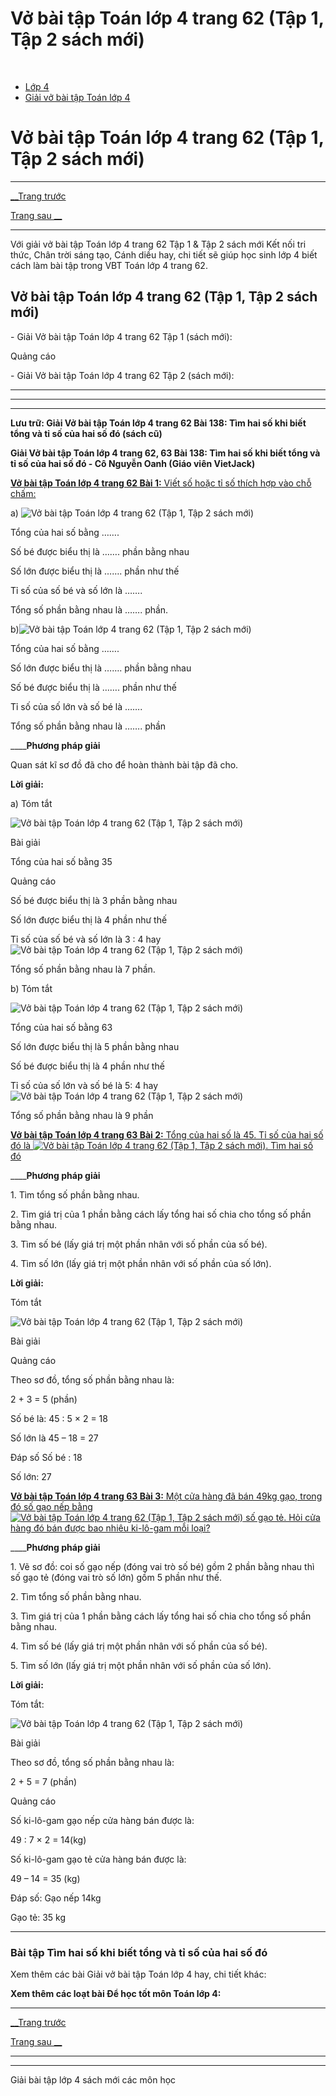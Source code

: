 # Vở bài tập Toán lớp 4 trang 62 (Tập 1, Tập 2 sách mới)

﻿

  * [Lớp 4](https://vietjack.com/series/lop-4.jsp)
  * [Giải vở bài tập Toán lớp 4](https://vietjack.com/giai-vo-bai-tap-toan-4/index.jsp)



# Vở bài tập Toán lớp 4 trang 62 (Tập 1, Tập 2 sách mới)

* * *

[__Trang trước](https://vietjack.com/giai-vo-bai-tap-toan-4/bai-137-gioi-thieu-ti-so.jsp)

[Trang sau __](https://vietjack.com/giai-vo-bai-tap-toan-4/bai-139-luyen-tap.jsp)

* * *

Với giải vở bài tập Toán lớp 4 trang 62 Tập 1 & Tập 2 sách mới Kết nối tri thức, Chân trời sáng tạo, Cánh diều hay, chi tiết sẽ giúp học sinh lớp 4 biết cách làm bài tập trong VBT Toán lớp 4 trang 62.

## Vở bài tập Toán lớp 4 trang 62 (Tập 1, Tập 2 sách mới)

\- Giải Vở bài tập Toán lớp 4 trang 62 Tập 1 (sách mới):

Quảng cáo

\- Giải Vở bài tập Toán lớp 4 trang 62 Tập 2 (sách mới):

* * *

* * *

* * *

**Lưu trữ: Giải Vở bài tập Toán lớp 4 trang 62 Bài 138: Tìm hai số khi biết tổng và tỉ số của hai số đó (sách cũ)**

**Giải Vở bài tập Toán lớp 4 trang 62, 63 Bài 138: Tìm hai số khi biết tổng và tỉ số của hai số đó - Cô Nguyễn Oanh (Giáo viên VietJack)**

[**Vở bài tập Toán lớp 4 trang 62 Bài 1:** Viết số hoặc tỉ số thích hợp vào chỗ chấm: ](https://vietjack.com/giai-vo-bai-tap-toan-4/bai-1-trang-62-vbt-toan-4-tap-2.jsp)

a) ![Vở bài tập Toán lớp 4 trang 62 \(Tập 1, Tập 2 sách mới\)](https://vietjack.com/giai-vo-bai-tap-toan-4/images/bai-1-trang-62-vbt-toan-4-tap-2-a.PNG)

Tổng của hai số bằng …….

Số bé được biểu thị là ……. phần bằng nhau

Số lớn được biểu thị là ……. phần như thế

Tỉ số của số bé và số lớn là …….

Tổng số phần bằng nhau là ……. phần.

b)![Vở bài tập Toán lớp 4 trang 62 \(Tập 1, Tập 2 sách mới\)](https://vietjack.com/giai-vo-bai-tap-toan-4/images/bai-1-trang-62-vbt-toan-4-tap-2-b.PNG)

Tổng của hai số bằng …….

Số lớn được biểu thị là ……. phần bằng nhau

Số bé được biểu thị là ……. phần như thế

Tỉ số của số lớn và số bé là …….

Tổng số phần bằng nhau là ……. phần

____**Phương pháp giải**

Quan sát kĩ sơ đồ đã cho để hoàn thành bài tập đã cho.

**Lời giải:**

a) Tóm tắt

![Vở bài tập Toán lớp 4 trang 62 \(Tập 1, Tập 2 sách mới\)](https://vietjack.com/giai-vo-bai-tap-toan-4/images/bai-1-trang-62-vbt-toan-4-tap-2-a.PNG)

Bài giải

Tổng của hai số bằng 35

Quảng cáo

Số bé được biểu thị là 3 phần bằng nhau

Số lớn được biểu thị là 4 phần như thế

Tỉ số của số bé và số lớn là 3 : 4 hay ![Vở bài tập Toán lớp 4 trang 62 \(Tập 1, Tập 2 sách mới\)](https://vietjack.com/giai-vo-bai-tap-toan-4/images/bai-1-trang-62-vbt-toan-4-tap-2-3.PNG)

Tổng số phần bằng nhau là 7 phần.

b) Tóm tắt

![Vở bài tập Toán lớp 4 trang 62 \(Tập 1, Tập 2 sách mới\)](https://vietjack.com/giai-vo-bai-tap-toan-4/images/bai-1-trang-62-vbt-toan-4-tap-2-b.PNG)

Tổng của hai số bằng 63

Số lớn được biểu thị là 5 phần bằng nhau

Số bé được biểu thị là 4 phần như thế

Tỉ số của số lớn và số bé là 5: 4 hay ![Vở bài tập Toán lớp 4 trang 62 \(Tập 1, Tập 2 sách mới\)](https://vietjack.com/giai-vo-bai-tap-toan-4/images/bai-1-trang-62-vbt-toan-4-tap-2-5.PNG)

Tổng số phần bằng nhau là 9 phần

[**Vở bài tập Toán lớp 4 trang 63 Bài 2:** Tổng của hai số là 45. Tỉ số của hai số đó là ![Vở bài tập Toán lớp 4 trang 62 \(Tập 1, Tập 2 sách mới\)](https://vietjack.com/giai-vo-bai-tap-toan-4/images/bai-2-trang-63-vbt-toan-4-tap-2.PNG). Tìm hai số đó](https://vietjack.com/giai-vo-bai-tap-toan-4/bai-2-trang-63-vbt-toan-4-tap-2.jsp)

____**Phương pháp giải**

1\. Tìm tổng số phần bằng nhau.

2\. Tìm giá trị của 1 phần bằng cách lấy tổng hai số chia cho tổng số phần bằng nhau.

3\. Tìm số bé (lấy giá trị một phần nhân với số phần của số bé).

4\. Tìm số lớn (lấy giá trị một phần nhân với số phần của số lớn).

**Lời giải:**

Tóm tắt

![Vở bài tập Toán lớp 4 trang 62 \(Tập 1, Tập 2 sách mới\)](https://vietjack.com/giai-vo-bai-tap-toan-4/images/bai-2-trang-63-vbt-toan-4-tap-2-a.PNG)

Bài giải

Quảng cáo

Theo sơ đồ, tổng số phần bằng nhau là:

2 + 3 = 5 (phần)

Số bé là: 45 : 5 × 2 = 18

Số lớn là 45 – 18 = 27

Đáp số Số bé : 18

Số lớn: 27

[**Vở bài tập Toán lớp 4 trang 63 Bài 3:** Một cửa hàng đã bán 49kg gạo, trong đó số gạo nếp bằng ![Vở bài tập Toán lớp 4 trang 62 \(Tập 1, Tập 2 sách mới\)](https://vietjack.com/giai-vo-bai-tap-toan-4/images/bai-3-trang-63-vbt-toan-4-tap-2.PNG) số gạo tẻ. Hỏi cửa hàng đó bán được bao nhiêu ki-lô-gam mỗi loại? ](https://vietjack.com/giai-vo-bai-tap-toan-4/bai-3-trang-63-vbt-toan-4-tap-2.jsp)

____**Phương pháp giải**

1\. Vẽ sơ đồ: coi số gạo nếp (đóng vai trò số bé) gồm 2 phần bằng nhau thì số gạo tẻ (đóng vai trò số lớn) gồm 5 phần như thế.

2\. Tìm tổng số phần bằng nhau.

3\. Tìm giá trị của 1 phần bằng cách lấy tổng hai số chia cho tổng số phần bằng nhau.

4\. Tìm số bé (lấy giá trị một phần nhân với số phần của số bé).

5\. Tìm số lớn (lấy giá trị một phần nhân với số phần của số lớn).

**Lời giải:**

Tóm tắt:

![Vở bài tập Toán lớp 4 trang 62 \(Tập 1, Tập 2 sách mới\)](https://vietjack.com/giai-vo-bai-tap-toan-4/images/bai-3-trang-63-vbt-toan-4-tap-2-a.PNG)

Bài giải

Theo sơ đồ, tổng số phần bằng nhau là:

2 + 5 = 7 (phần)

Quảng cáo

Số ki-lô-gam gạo nếp cửa hàng bán được là:

49 : 7 × 2 = 14(kg)

Số ki-lô-gam gạo tẻ cửa hàng bán được là:

49 – 14 = 35 (kg) 

Đáp số: Gạo nếp 14kg

Gạo tẻ: 35 kg

* * *

### **Bài tập Tìm hai số khi biết tổng và tỉ số của hai số đó**

Xem thêm các bài Giải vở bài tập Toán lớp 4 hay, chi tiết khác:

**Xem thêm các loạt bài Để học tốt môn Toán lớp 4:**

* * *

[__Trang trước](https://vietjack.com/giai-vo-bai-tap-toan-4/bai-137-gioi-thieu-ti-so.jsp)

[Trang sau __](https://vietjack.com/giai-vo-bai-tap-toan-4/bai-139-luyen-tap.jsp)

* * *

* * *

Giải bài tập lớp 4 sách mới các môn học

